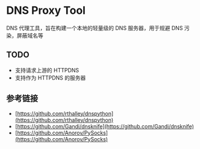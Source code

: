 DNS Proxy Tool
==============

DNS 代理工具，旨在构建一个本地的轻量级的 DNS 服务器，用于规避 DNS 污染，屏蔽域名等

## TODO

- 支持请求上游的 HTTPDNS
- 支持作为 HTTPDNS 的服务器

## 参考链接

- [https://github.com/rthalley/dnspython](https://github.com/rthalley/dnspython)
- [https://github.com/Gandi/dnsknife](https://github.com/Gandi/dnsknife)
- [https://github.com/Anorov/PySocks](https://github.com/Anorov/PySocks)
